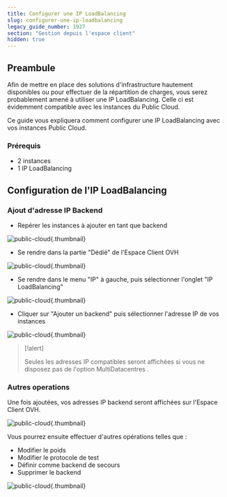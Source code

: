 ```yaml
---
title: Configurer une IP LoadBalancing
slug: configurer-une-ip-loadbalancing
legacy_guide_number: 1927
section: "Gestion depuis l'espace client"
hidden: true
---
```



## Preambule
Afin de mettre en place des solutions d'infrastructure hautement disponibles ou pour effectuer de la répartition de charges, vous serez probablement amené à utiliser une IP LoadBalancing. Celle ci est évidemment compatible avec les instances du Public Cloud.

Ce guide vous expliquera comment configurer une IP LoadBalancing avec vos instances Public Cloud.


### Prérequis
- 2 instances
- 1 IP LoadBalancing


## Configuration de l'IP LoadBalancing

### Ajout d'adresse IP Backend
- Repérer les instances à ajouter en tant que backend


![public-cloud](images/2967.png){.thumbnail}

- Se rendre dans la partie "Dédié" de l'Espace Client OVH


![public-cloud](images/2968.png){.thumbnail}

- Se rendre dans le menu "IP" à gauche, puis sélectionner l'onglet "IP LoadBalancing"


![public-cloud](images/2969.png){.thumbnail}

- Cliquer sur "Ajouter un backend" puis sélectionner l'adresse IP de vos instances


![public-cloud](images/2970.png){.thumbnail}



> [!alert]
>
> Seules les adresses IP compatibles seront affichées si vous ne disposez pas de
> l'option  MultiDatacentres .
> 


### Autres operations
Une fois ajoutées, vos adresses IP backend seront affichées sur l'Espace Client OVH.


![public-cloud](images/2971.png){.thumbnail}

Vous pourrez ensuite effectuer d'autres opérations telles que :

- Modifier le poids
- Modifier le protocole de test
- Définir comme backend de secours
- Supprimer le backend


![public-cloud](images/2972.png){.thumbnail}
